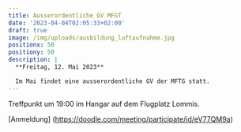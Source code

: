 ```yaml
---
title: Ausserordentliche GV MFGT
date: '2023-04-04T02:05:33+02:00'
draft: true
image: /img/uploads/ausbildung_luftaufnahme.jpg
positionx: 50
positiony: 50
description: |
  **Freitag, 12. Mai 2023**

  Im Mai findet eine ausserordentliche GV der MFTG statt.
---
```

Treffpunkt um 19:00 im Hangar auf dem Flugplatz Lommis.

[Anmeldung] (https://doodle.com/meeting/participate/id/eV77QM9a)
